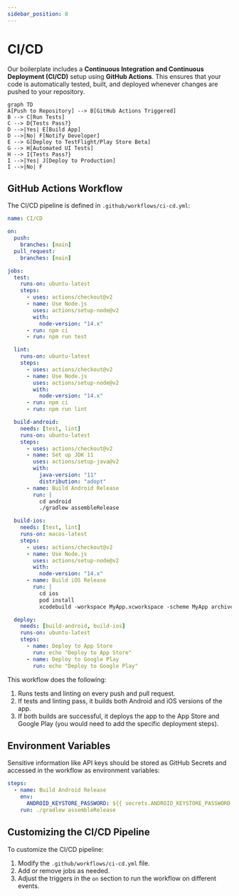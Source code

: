 ```yaml
---
sidebar_position: 8
---
```


# CI/CD

Our boilerplate includes a **Continuous Integration and Continuous Deployment (CI/CD)** setup using **GitHub Actions**. This ensures that your code is automatically tested, built, and deployed whenever changes are pushed to your repository.

```mermaid
graph TD
A[Push to Repository] --> B[GitHub Actions Triggered]
B --> C[Run Tests]
C --> D{Tests Pass?}
D -->|Yes| E[Build App]
D -->|No| F[Notify Developer]
E --> G[Deploy to TestFlight/Play Store Beta]
G --> H[Automated UI Tests]
H --> I{Tests Pass?}
I -->|Yes| J[Deploy to Production]
I -->|No| F
```

## GitHub Actions Workflow

The CI/CD pipeline is defined in `.github/workflows/ci-cd.yml`:

```yaml
name: CI/CD

on:
  push:
    branches: [main]
  pull_request:
    branches: [main]

jobs:
  test:
    runs-on: ubuntu-latest
    steps:
      - uses: actions/checkout@v2
      - name: Use Node.js
        uses: actions/setup-node@v2
        with:
          node-version: "14.x"
      - run: npm ci
      - run: npm run test

  lint:
    runs-on: ubuntu-latest
    steps:
      - uses: actions/checkout@v2
      - name: Use Node.js
        uses: actions/setup-node@v2
        with:
          node-version: "14.x"
      - run: npm ci
      - run: npm run lint

  build-android:
    needs: [test, lint]
    runs-on: ubuntu-latest
    steps:
      - uses: actions/checkout@v2
      - name: Set up JDK 11
        uses: actions/setup-java@v2
        with:
          java-version: "11"
          distribution: "adopt"
      - name: Build Android Release
        run: |
          cd android
          ./gradlew assembleRelease

  build-ios:
    needs: [test, lint]
    runs-on: macos-latest
    steps:
      - uses: actions/checkout@v2
      - name: Use Node.js
        uses: actions/setup-node@v2
        with:
          node-version: "14.x"
      - name: Build iOS Release
        run: |
          cd ios
          pod install
          xcodebuild -workspace MyApp.xcworkspace -scheme MyApp archive -archivePath MyApp.xcarchive -allowProvisioningUpdates

  deploy:
    needs: [build-android, build-ios]
    runs-on: ubuntu-latest
    steps:
      - name: Deploy to App Store
        run: echo "Deploy to App Store"
      - name: Deploy to Google Play
        run: echo "Deploy to Google Play"
```

This workflow does the following:

1. Runs tests and linting on every push and pull request.
2. If tests and linting pass, it builds both Android and iOS versions of the app.
3. If both builds are successful, it deploys the app to the App Store and Google Play (you would need to add the specific deployment steps).

## Environment Variables

Sensitive information like API keys should be stored as GitHub Secrets and accessed in the workflow as environment variables:

```yaml
steps:
  - name: Build Android Release
    env:
      ANDROID_KEYSTORE_PASSWORD: ${{ secrets.ANDROID_KEYSTORE_PASSWORD }}
    run: ./gradlew assembleRelease
```

## Customizing the CI/CD Pipeline

To customize the CI/CD pipeline:

1. Modify the `.github/workflows/ci-cd.yml` file.
2. Add or remove jobs as needed.
3. Adjust the triggers in the `on` section to run the workflow on different events.
